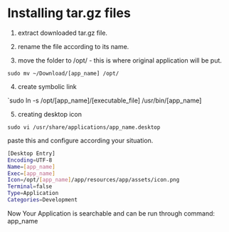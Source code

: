 # Installing tar.gz files

1. extract downloaded tar.gz file.

2. rename the file according to its name.

3. move the folder to /opt/ - this is where original application will be put.

  `sudo mv ~/Download/[app_name] /opt/`

4. create symbolic link

  `sudo ln -s /opt/[app_name]/[executable_file] /usr/bin/[app_name]

5. creating desktop icon

  `sudo vi /usr/share/applications/app_name.desktop`

  paste this and configure according your situation.

```bash
[Desktop Entry]
Encoding=UTF-8
Name=[app_name]
Exec=[app_name]
Icon=/opt/[app_name]/app/resources/app/assets/icon.png
Terminal=false
Type=Application
Categories=Development
```

Now Your Application is searchable and can be run through command: app_name
